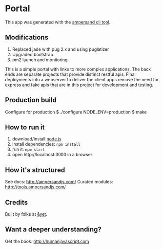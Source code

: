 # Portal

This app was generated with the [ampersand cli tool](http://ampersandjs.com/learn/quick-start-guide).

## Modifications
1. Replaced jade with pug 2.x and using puglatizer
1. Upgraded bootstrap
1. pm2 launch and monitoring

This is a simple portal with links to more complex applications.  The back ends
are separate projects that provide distinct restful apis.  Final deployments into a webserver to deliver the client apps remove the need for express and fake apis that are in this project for development and testing.

## Production build
Configure for production
\$ ./configure NODE_ENV=production
\$ make

## How to run it

1. download/install [node.js](http://nodejs.org/)
1. install dependencies: `npm install`
1. run it: `npm start`
1. open http://localhost:3000 in a browser

## How it's structured

See docs: http://ampersandjs.com/
Curated modules: http://tools.ampersandjs.com/

## Credits

Built by folks at [&yet](http://andyet.com).

## Want a deeper understanding?

Get the book: http://humanjavascript.com
